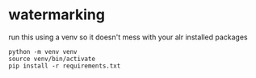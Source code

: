 # watermarking
run this using a  venv so it doesn't mess with your alr installed packages
```
python -m venv venv
source venv/bin/activate
pip install -r requirements.txt
```
